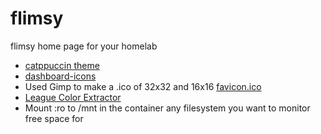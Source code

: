 # flimsy
flimsy home page for your homelab

- [catppuccin theme](https://github.com/catppuccin/catppuccin/blob/main/docs/style-guide.md)
- [dashboard-icons](https://github.com/homarr-labs/dashboard-icons)
- Used Gimp to make a .ico of 32x32 and 16x16 [favicon.ico](https://cdn.jsdelivr.net/gh/homarr-labs/dashboard-icons/png/homepage.png)
- [League Color Extractor](https://github.com/thephpleague/color-extractor)
- Mount :ro to /mnt in the container any filesystem you want to monitor free space for

